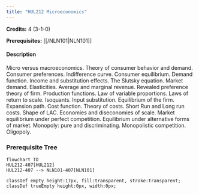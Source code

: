 ```yaml
---
title: "HUL212 Microeconomics"
---
```

**Credits:** 4 (3-1-0)

**Prerequisites:** [[/NLN101|NLN101]]

#### Description
Micro versus macroeconomics. Theory of consumer behavior and demand. Consumer preferences. Indifference curve. Consumer equilibrium. Demand function. Income and substitution effects. The Slutsky equation. Market demand. Elasticities. Average and marginal revenue. Revealed preference theory of firm. Production functions. Law of variable proportions. Laws of return to scale. Isoquants. Input substitution. Equilibrium of the firm. Expansion path. Cost function. Theory of costs. Short Run and Long run costs. Shape of LAC. Economies and diseconomies of scale. Market equilibrium under perfect competition. Equilibrium under alternative forms of market. Monopoly: pure and discriminating. Monopolistic competition. Oligopoly.

### Prerequisite Tree

```mermaid
flowchart TD
HUL212-407[HUL212]
HUL212-407 --> NLN101-407[NLN101]

classDef empty height:17px, fill:transparent, stroke:transparent;
classDef trueEmpty height:0px, width:0px;
```